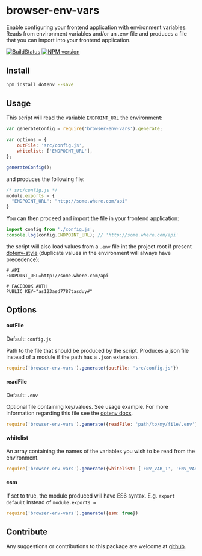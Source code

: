 # browser-env-vars
Enable configuring your frontend application with environment variables. Reads from environment variables and/or an .env file and produces a file that you can import into your frontend application.

[![BuildStatus](https://img.shields.io/travis/motdotla/dotenv/master.svg?style=flat-square)](https://travis-ci.org/amygdaloideum/browser-env-vars)
[![NPM version](https://img.shields.io/npm/v/dotenv.svg?style=flat-square)](https://www.npmjs.com/package/browser-env-vars)
## Install

```bash
npm install dotenv --save
```
## Usage
This script will read the variable `ENDPOINT_URL` the environment:
```js
var generateConfig = require('browser-env-vars').generate;

var options = {
    outFile: 'src/config.js',
    whitelist: ['ENDPOINT_URL'],
};

generateConfig();
```
and produces the following file:
```js
/* src/config.js */
module.exports = {
  "ENDPOINT_URL": "http://some.where.com/api"
}
```
You can then proceed and import the file in your frontend application:
```js
import config from './config.js';
console.log(config.ENDPOINT_URL); // 'http://some.where.com/api'
```
the script will also load values from a `.env` file int the project root if present [dotenv-style](https://www.npmjs.com/package/dotenv) (duplicate values in the environment will always have precedence):
```
# API
ENDPOINT_URL=http://some.where.com/api

# FACEBOOK AUTH
PUBLIC_KEY="as123asd7787tasduy#"
```

## Options
#### outFile
Default: `config.js`

Path to the file that should be produced by the script. Produces a json file instead of a module if the path has a `.json` extension.
```js
require('browser-env-vars').generate({outFile: 'src/config.js'})
```

#### readFile
Default: `.env`

Optional file containing key/values. See usage example. For more information regarding this file see the  [dotenv docs](https://www.npmjs.com/package/dotenv#rules).
```js
require('browser-env-vars').generate({readFile: 'path/to/my/file/.env'})
```

#### whitelist

An array containing the names of the variables you wish to be read from the environment.
```js
require('browser-env-vars').generate({whitelist: ['ENV_VAR_1', 'ENV_VAR_2']})
```

#### esm

If set to true, the module produced will have ES6 syntax. E.g. `export default` instead of `module.exports =`
```js
require('browser-env-vars').generate({esm: true})
```

## Contribute
Any suggestions or contributions to this package are welcome at [github](https://github.com/amygdaloideum/browser-env-vars).